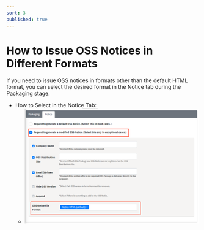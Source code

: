 ```yaml
---
sort: 3
published: true
---
```


# How to Issue OSS Notices in Different Formats

If you need to issue OSS notices in formats other than the default HTML format, 
you can select the desired format in the Notice tab during the Packaging stage.

- How to Select in the Notice Tab:
  - ![Packaging Notice Format](../../images/project/notice/packaging_notice_format.png)